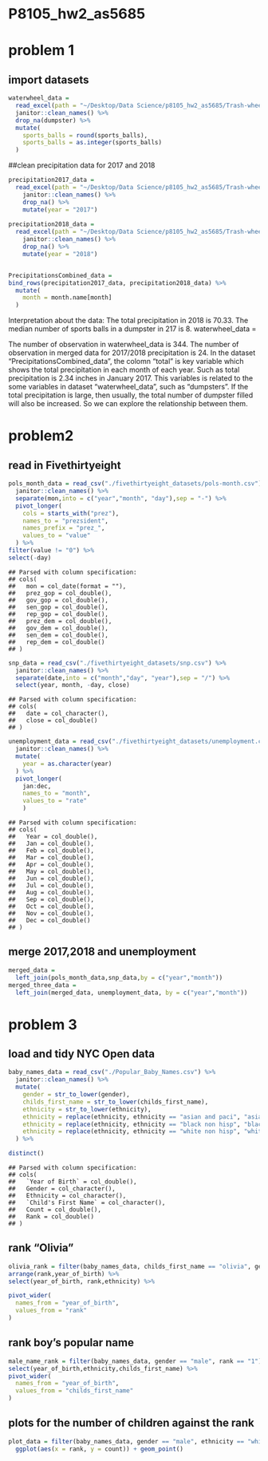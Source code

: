 P8105\_hw2\_as5685
================

# problem 1

## import datasets

``` r
waterwheel_data =
  read_excel(path = "~/Desktop/Data Science/p8105_hw2_as5685/Trash-wheel-collection-totals-8-6-19.xlsx","Mr. Trash Wheel", range = ("A2:N408")) %>%
  janitor::clean_names() %>%
  drop_na(dumpster) %>% 
  mutate(
    sports_balls = round(sports_balls),
    sports_balls = as.integer(sports_balls)
  )
```

\#\#clean precipitation data for 2017 and 2018

``` r
precipitation2017_data =
  read_excel(path = "~/Desktop/Data Science/p8105_hw2_as5685/Trash-wheel-collection-totals-8-6-19.xlsx","2017 Precipitation", range = "A2:B14") %>%
    janitor::clean_names() %>%
    drop_na() %>% 
    mutate(year = "2017")
    
precipitation2018_data =
  read_excel(path = "~/Desktop/Data Science/p8105_hw2_as5685/Trash-wheel-collection-totals-8-6-19.xlsx","2018 Precipitation", range = "A2:B14") %>% 
    janitor::clean_names() %>%
    drop_na() %>% 
    mutate(year = "2018")


PrecipitationsCombined_data =
bind_rows(precipitation2017_data, precipitation2018_data) %>% 
  mutate(
    month = month.name[month]
  )
```

Interpretation about the data: The total precipitation in 2018 is 70.33.
The median number of sports balls in a dumpster in 217 is 8.
waterwheel\_data =

The number of observation in waterwheel\_data is 344. The number of
observation in merged data for 2017/2018 precipitation is 24. In the
dataset “PrecipitationsCombined\_data”, the colomn “total” is key
variable which shows the total precipitation in each month of each year.
Such as total precipitation is 2.34 inches in January 2017. This
variables is related to the some variables in dataset
“waterwheel\_data”, such as “dumpsters”. If the total precipitation
is large, then usually, the total number of dumpster filled will also be
increased. So we can explore the relationship between
them.

# problem2

## read in Fivethirtyeight

``` r
pols_month_data = read_csv("./fivethirtyeight_datasets/pols-month.csv") %>%
  janitor::clean_names() %>%
  separate(mon,into = c("year","month", "day"),sep = "-") %>% 
  pivot_longer(
    cols = starts_with("prez"),
    names_to = "prezsident", 
    names_prefix = "prez_",
    values_to = "value"
  ) %>% 
filter(value != "0") %>% 
select(-day)
```

    ## Parsed with column specification:
    ## cols(
    ##   mon = col_date(format = ""),
    ##   prez_gop = col_double(),
    ##   gov_gop = col_double(),
    ##   sen_gop = col_double(),
    ##   rep_gop = col_double(),
    ##   prez_dem = col_double(),
    ##   gov_dem = col_double(),
    ##   sen_dem = col_double(),
    ##   rep_dem = col_double()
    ## )

``` r
snp_data = read_csv("./fivethirtyeight_datasets/snp.csv") %>% 
  janitor::clean_names() %>% 
  separate(date,into = c("month","day", "year"),sep = "/") %>% 
  select(year, month, -day, close)
```

    ## Parsed with column specification:
    ## cols(
    ##   date = col_character(),
    ##   close = col_double()
    ## )

``` r
unemployment_data = read_csv("./fivethirtyeight_datasets/unemployment.csv") %>% 
  janitor::clean_names() %>% 
  mutate(
    year = as.character(year) 
  ) %>% 
  pivot_longer(
    jan:dec,
    names_to = "month",
    values_to = "rate"
    )
```

    ## Parsed with column specification:
    ## cols(
    ##   Year = col_double(),
    ##   Jan = col_double(),
    ##   Feb = col_double(),
    ##   Mar = col_double(),
    ##   Apr = col_double(),
    ##   May = col_double(),
    ##   Jun = col_double(),
    ##   Jul = col_double(),
    ##   Aug = col_double(),
    ##   Sep = col_double(),
    ##   Oct = col_double(),
    ##   Nov = col_double(),
    ##   Dec = col_double()
    ## )

## merge 2017,2018 and unemployment

``` r
merged_data =
  left_join(pols_month_data,snp_data,by = c("year","month"))
merged_three_data = 
  left_join(merged_data, unemployment_data, by = c("year","month"))
```

# problem 3

## load and tidy NYC Open data

``` r
baby_names_data = read_csv("./Popular_Baby_Names.csv") %>% 
  janitor::clean_names() %>% 
  mutate(
    gender = str_to_lower(gender),
    childs_first_name = str_to_lower(childs_first_name),
    ethnicity = str_to_lower(ethnicity),
    ethnicity = replace(ethnicity, ethnicity == "asian and paci", "asian and pacific islander"),
    ethnicity = replace(ethnicity, ethnicity == "black non hisp", "black non hispanic"),
    ethnicity = replace(ethnicity, ethnicity == "white non hisp", "white non hispanic")
  ) %>% 

distinct()
```

    ## Parsed with column specification:
    ## cols(
    ##   `Year of Birth` = col_double(),
    ##   Gender = col_character(),
    ##   Ethnicity = col_character(),
    ##   `Child's First Name` = col_character(),
    ##   Count = col_double(),
    ##   Rank = col_double()
    ## )

## rank “Olivia”

``` r
olivia_rank = filter(baby_names_data, childs_first_name == "olivia", gender == "female") %>% 
arrange(rank,year_of_birth) %>% 
select(year_of_birth, rank,ethnicity) %>% 

pivot_wider(
  names_from = "year_of_birth",
  values_from = "rank"
) 
```

## rank boy’s popular name

``` r
male_name_rank = filter(baby_names_data, gender == "male", rank == "1") %>% 
select(year_of_birth,ethnicity,childs_first_name) %>% 
pivot_wider(
  names_from = "year_of_birth",
  values_from = "childs_first_name"
) 
```

## plots for the number of children against the rank

``` r
plot_data = filter(baby_names_data, gender == "male", ethnicity == "white non hispanic", year_of_birth == "2016") %>% 
  ggplot(aes(x = rank, y = count)) + geom_point()
```
